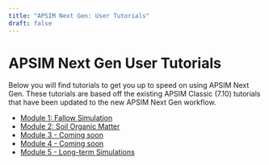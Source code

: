 ```yaml
---
title: "APSIM Next Gen: User Tutorials"
draft: false
---
```


# APSIM Next Gen User Tutorials

Below you will find tutorials to get you up to speed on using APSIM Next Gen.
These tutorials are based off the existing APSIM Classic (7.10) tutorials that have been updated
to the new APSIM Next Gen workflow.

* [Module 1: Fallow Simulation](/user_tutorials/moduleone/moduleonetutorial)
* [Module 2: Soil Organic Matter](/user_tutorials/moduletwo/moduletwotutorial)
* [Module 3 - Coming soon](/User_tutorials/module3)
* [Module 4 - Coming soon](/User_tutorials/module4)
* [Module 5 - Long-term Simulations](/User_tutorials/moduleFive/moduleFiveTutorial)